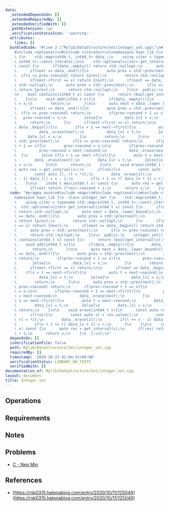 ```yaml
---
data:
  _extendedDependsOn: []
  _extendedRequiredBy: []
  _extendedVerifiedWith: []
  _pathExtension: cpp
  _verificationStatusIcon: ':warning:'
  attributes:
    links: []
  bundledCode: "#line 2 \"Mylib/DataStructure/Set/integer_set.cpp\"\n#include <map>\n\
    #include <optional>\n#include <iterator>\n\nnamespace haar_lib {\n  class integer_set\
    \ {\n    std::map<int64_t, int64_t> data_;\n    using citer = typename std::map<int64_t,\
    \ int64_t>::const_iterator;\n\n    std::optional<citer> get_interval(int64_t x)\
    \ const {\n      if(data_.empty()) return std::nullopt;\n      auto next = data_.lower_bound(x);\n\
    \      if(next == data_.end()){\n        auto prev = std::prev(next);\n      \
    \  if(x <= prev->second) return {prev};\n        return std::nullopt;\n      }\n\
    \      if(next->first == x) return {next};\n      if(next == data_.begin()) return\
    \ std::nullopt;\n      auto prev = std::prev(next);\n      if(x <= prev->second)\
    \ return {prev};\n      return std::nullopt;\n    }\n\n  public:\n    integer_set(){}\n\
    \n    bool contains(int64_t x) const {\n      return (bool)get_interval(x);\n\
    \    }\n\n    void add(int64_t x){\n      if(data_.empty()){\n        data_[x]\
    \ = x;\n        return;\n      }\n\n      auto next = data_.lower_bound(x);\n\
    \      if(next == data_.end()){\n        auto prev = std::prev(next);\n      \
    \  if(x <= prev->second) return;\n        if(prev->second + 1 == x){\n       \
    \   prev->second = x;\n        }else{\n          data_[x] = x;\n        }\n  \
    \      return;\n      }\n      if(next->first == x) return;\n\n      if(next ==\
    \ data_.begin()){\n        if(x + 1 == next->first){\n          auto t = next->second;\n\
    \          data_.erase(next);\n          data_[x] = t;\n        }else{\n     \
    \     data_[x] = x;\n        }\n        return;\n      }\n\n      auto prev =\
    \ std::prev(next);\n      if(x <= prev->second) return;\n      if(prev->second\
    \ + 1 == x){\n        prev->second = x;\n\n        if(prev->second + 1 == next->first){\n\
    \          prev->second = next->second;\n          data_.erase(next);\n      \
    \  }\n      }else if(x + 1 == next->first){\n        auto t = next->second;\n\
    \        data_.erase(next);\n        data_[x] = t;\n      }else{\n        data_[x]\
    \ = x;\n      }\n\n      return;\n    }\n\n    void erase(int64_t x){\n      const\
    \ auto res = get_interval(x);\n      if(res){\n        const auto it = res.value();\n\
    \        const auto [l, r] = *it;\n        data_.erase(it);\n        if(l <= x\
    \ - 1) data_[l] = x - 1;\n        if(x + 1 <= r) data_[x + 1] = r;\n      }\n\
    \    }\n\n    int64_t mex(int64_t x) const {\n      auto res = get_interval(x);\n\
    \      if(res) return (*res)->second + 1;\n      return x;\n    }\n  };\n};\n"
  code: "#pragma once\n#include <map>\n#include <optional>\n#include <iterator>\n\n\
    namespace haar_lib {\n  class integer_set {\n    std::map<int64_t, int64_t> data_;\n\
    \    using citer = typename std::map<int64_t, int64_t>::const_iterator;\n\n  \
    \  std::optional<citer> get_interval(int64_t x) const {\n      if(data_.empty())\
    \ return std::nullopt;\n      auto next = data_.lower_bound(x);\n      if(next\
    \ == data_.end()){\n        auto prev = std::prev(next);\n        if(x <= prev->second)\
    \ return {prev};\n        return std::nullopt;\n      }\n      if(next->first\
    \ == x) return {next};\n      if(next == data_.begin()) return std::nullopt;\n\
    \      auto prev = std::prev(next);\n      if(x <= prev->second) return {prev};\n\
    \      return std::nullopt;\n    }\n\n  public:\n    integer_set(){}\n\n    bool\
    \ contains(int64_t x) const {\n      return (bool)get_interval(x);\n    }\n\n\
    \    void add(int64_t x){\n      if(data_.empty()){\n        data_[x] = x;\n \
    \       return;\n      }\n\n      auto next = data_.lower_bound(x);\n      if(next\
    \ == data_.end()){\n        auto prev = std::prev(next);\n        if(x <= prev->second)\
    \ return;\n        if(prev->second + 1 == x){\n          prev->second = x;\n \
    \       }else{\n          data_[x] = x;\n        }\n        return;\n      }\n\
    \      if(next->first == x) return;\n\n      if(next == data_.begin()){\n    \
    \    if(x + 1 == next->first){\n          auto t = next->second;\n          data_.erase(next);\n\
    \          data_[x] = t;\n        }else{\n          data_[x] = x;\n        }\n\
    \        return;\n      }\n\n      auto prev = std::prev(next);\n      if(x <=\
    \ prev->second) return;\n      if(prev->second + 1 == x){\n        prev->second\
    \ = x;\n\n        if(prev->second + 1 == next->first){\n          prev->second\
    \ = next->second;\n          data_.erase(next);\n        }\n      }else if(x +\
    \ 1 == next->first){\n        auto t = next->second;\n        data_.erase(next);\n\
    \        data_[x] = t;\n      }else{\n        data_[x] = x;\n      }\n\n     \
    \ return;\n    }\n\n    void erase(int64_t x){\n      const auto res = get_interval(x);\n\
    \      if(res){\n        const auto it = res.value();\n        const auto [l,\
    \ r] = *it;\n        data_.erase(it);\n        if(l <= x - 1) data_[l] = x - 1;\n\
    \        if(x + 1 <= r) data_[x + 1] = r;\n      }\n    }\n\n    int64_t mex(int64_t\
    \ x) const {\n      auto res = get_interval(x);\n      if(res) return (*res)->second\
    \ + 1;\n      return x;\n    }\n  };\n};\n"
  dependsOn: []
  isVerificationFile: false
  path: Mylib/DataStructure/Set/integer_set.cpp
  requiredBy: []
  timestamp: '2020-10-23 01:04:41+09:00'
  verificationStatus: LIBRARY_NO_TESTS
  verifiedWith: []
documentation_of: Mylib/DataStructure/Set/integer_set.cpp
layout: document
title: Integer set
---
```


## Operations

## Requirements

## Notes

## Problems

- [C - Neq Min](https://atcoder.jp/contests/hhkb2020/tasks/hhkb2020_c)

## References

- [https://rsk0315.hatenablog.com/entry/2020/10/11/125049](https://rsk0315.hatenablog.com/entry/2020/10/11/125049)
